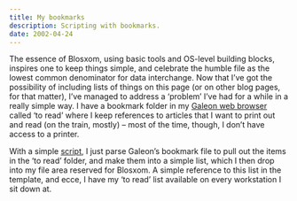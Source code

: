 ```yaml
---
title: My bookmarks
description: Scripting with bookmarks.
date: 2002-04-24
---
```

The essence of Blosxom, using basic tools and OS-level building blocks, inspires one to keep things simple, and celebrate the humble file as the lowest common denominator for data interchange. Now that I’ve got the possibility of including lists of things on this page (or on other blog pages, for that matter), I’ve managed to address a ‘problem’ I’ve had for a while in a really simple way. I have a bookmark folder in my [Galeon web browser](http://galeon.sourceforge.net/) called ‘to read’ where I keep references to articles that I want to print out and read (on the train, mostly) – most of the time, though, I don’t have access to a printer.

With a simple [script](https://web.archive.org/web/20041011123848/http://www.pipetree.com/~dj/galeon.pl), I just parse Galeon’s bookmark file to pull out the items in the ‘to read’ folder, and make them into a simple list, which I then drop into my file area reserved for Blosxom. A simple reference to this list in the template, and ecce, I have my ‘to read’ list available on every workstation I sit down at.
